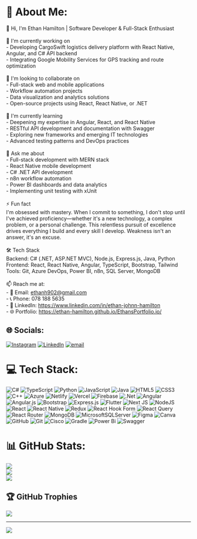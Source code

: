 # 💫 About Me:
👋 Hi, I'm Ethan Hamilton | Software Developer & Full-Stack Enthusiast<br><br>🔭 I'm currently working on<br>- Developing CargoSwift logistics delivery platform with React Native, Angular, and C# API backend<br>- Integrating Google Mobility Services for GPS tracking and route optimization<br><br>🤝 I'm looking to collaborate on<br>- Full-stack web and mobile applications<br>- Workflow automation projects<br>- Data visualization and analytics solutions<br>- Open-source projects using React, React Native, or .NET<br><br>🌱 I'm currently learning<br>- Deepening my expertise in Angular, React, and React Native<br>- RESTful API development and documentation with Swagger<br>- Exploring new frameworks and emerging IT technologies<br>- Advanced testing patterns and DevOps practices<br><br>💬 Ask me about<br>- Full-stack development with MERN stack<br>- React Native mobile development<br>- C# .NET API development<br>- n8n workflow automation<br>- Power BI dashboards and data analytics<br>- Implementing unit testing with xUnit<br><br>⚡ Fun fact<br>I'm obsessed with mastery. When I commit to something, I don't stop until I've achieved proficiency—whether it's a new technology, a complex problem, or a personal challenge. This relentless pursuit of excellence drives everything I build and every skill I develop. Weakness isn't an answer, it's an excuse.<br><br>🛠️ Tech Stack<br>Backend: C# (.NET, ASP.NET MVC), Node.js, Express.js, Java, Python<br>Frontend: React, React Native, Angular, TypeScript, Bootstrap, Tailwind<br>Tools: Git, Azure DevOps, Power BI, n8n, SQL Server, MongoDB<br><br>📫 Reach me at:<br>- 📧 Email: ethanh902@gmail.com<br>- 📞 Phone: 078 188 5635<br>- 💼 LinkedIn: https://www.linkedin.com/in/ethan-johnn-hamilton<br>- 🌐 Portfolio: https://ethan-hamilton.github.io/EthansPortfolio.io/


## 🌐 Socials:
[![Instagram](https://img.shields.io/badge/Instagram-%23E4405F.svg?logo=Instagram&logoColor=white)](https://instagram.com/https://www.instagram.com/_ethan_hamilton/) [![LinkedIn](https://img.shields.io/badge/LinkedIn-%230077B5.svg?logo=linkedin&logoColor=white)](https://linkedin.com/in/https://www.linkedin.com/in/ethan-johnn-hamilton/) [![email](https://img.shields.io/badge/Email-D14836?logo=gmail&logoColor=white)](mailto:ethanh902@gmail.com) 

# 💻 Tech Stack:
![C#](https://img.shields.io/badge/c%23-%23239120.svg?style=for-the-badge&logo=csharp&logoColor=white) ![TypeScript](https://img.shields.io/badge/typescript-%23007ACC.svg?style=for-the-badge&logo=typescript&logoColor=white) ![Python](https://img.shields.io/badge/python-3670A0?style=for-the-badge&logo=python&logoColor=ffdd54) ![JavaScript](https://img.shields.io/badge/javascript-%23323330.svg?style=for-the-badge&logo=javascript&logoColor=%23F7DF1E) ![Java](https://img.shields.io/badge/java-%23ED8B00.svg?style=for-the-badge&logo=openjdk&logoColor=white) ![HTML5](https://img.shields.io/badge/html5-%23E34F26.svg?style=for-the-badge&logo=html5&logoColor=white) ![CSS3](https://img.shields.io/badge/css3-%231572B6.svg?style=for-the-badge&logo=css3&logoColor=white) ![C++](https://img.shields.io/badge/c++-%2300599C.svg?style=for-the-badge&logo=c%2B%2B&logoColor=white) ![Azure](https://img.shields.io/badge/azure-%230072C6.svg?style=for-the-badge&logo=microsoftazure&logoColor=white) ![Netlify](https://img.shields.io/badge/netlify-%23000000.svg?style=for-the-badge&logo=netlify&logoColor=#00C7B7) ![Vercel](https://img.shields.io/badge/vercel-%23000000.svg?style=for-the-badge&logo=vercel&logoColor=white) ![Firebase](https://img.shields.io/badge/firebase-%23039BE5.svg?style=for-the-badge&logo=firebase) ![.Net](https://img.shields.io/badge/.NET-5C2D91?style=for-the-badge&logo=.net&logoColor=white) ![Angular](https://img.shields.io/badge/angular-%23DD0031.svg?style=for-the-badge&logo=angular&logoColor=white) ![Angular.js](https://img.shields.io/badge/angular.js-%23E23237.svg?style=for-the-badge&logo=angularjs&logoColor=white) ![Bootstrap](https://img.shields.io/badge/bootstrap-%238511FA.svg?style=for-the-badge&logo=bootstrap&logoColor=white) ![Express.js](https://img.shields.io/badge/express.js-%23404d59.svg?style=for-the-badge&logo=express&logoColor=%2361DAFB) ![Flutter](https://img.shields.io/badge/Flutter-%2302569B.svg?style=for-the-badge&logo=Flutter&logoColor=white) ![Next JS](https://img.shields.io/badge/Next-black?style=for-the-badge&logo=next.js&logoColor=white) ![NodeJS](https://img.shields.io/badge/node.js-6DA55F?style=for-the-badge&logo=node.js&logoColor=white) ![React](https://img.shields.io/badge/react-%2320232a.svg?style=for-the-badge&logo=react&logoColor=%2361DAFB) ![React Native](https://img.shields.io/badge/react_native-%2320232a.svg?style=for-the-badge&logo=react&logoColor=%2361DAFB) ![Redux](https://img.shields.io/badge/redux-%23593d88.svg?style=for-the-badge&logo=redux&logoColor=white) ![React Hook Form](https://img.shields.io/badge/React%20Hook%20Form-%23EC5990.svg?style=for-the-badge&logo=reacthookform&logoColor=white) ![React Query](https://img.shields.io/badge/-React%20Query-FF4154?style=for-the-badge&logo=react%20query&logoColor=white) ![React Router](https://img.shields.io/badge/React_Router-CA4245?style=for-the-badge&logo=react-router&logoColor=white) ![MongoDB](https://img.shields.io/badge/MongoDB-%234ea94b.svg?style=for-the-badge&logo=mongodb&logoColor=white) ![MicrosoftSQLServer](https://img.shields.io/badge/Microsoft%20SQL%20Server-CC2927?style=for-the-badge&logo=microsoft%20sql%20server&logoColor=white) ![Figma](https://img.shields.io/badge/figma-%23F24E1E.svg?style=for-the-badge&logo=figma&logoColor=white) ![Canva](https://img.shields.io/badge/Canva-%2300C4CC.svg?style=for-the-badge&logo=Canva&logoColor=white) ![GitHub](https://img.shields.io/badge/github-%23121011.svg?style=for-the-badge&logo=github&logoColor=white) ![Git](https://img.shields.io/badge/git-%23F05033.svg?style=for-the-badge&logo=git&logoColor=white) ![Cisco](https://img.shields.io/badge/cisco-%23049fd9.svg?style=for-the-badge&logo=cisco&logoColor=black) ![Gradle](https://img.shields.io/badge/Gradle-02303A.svg?style=for-the-badge&logo=Gradle&logoColor=white) ![Power Bi](https://img.shields.io/badge/power_bi-F2C811?style=for-the-badge&logo=powerbi&logoColor=black) ![Swagger](https://img.shields.io/badge/-Swagger-%23Clojure?style=for-the-badge&logo=swagger&logoColor=white)
# 📊 GitHub Stats:
![](https://github-readme-stats.vercel.app/api?username=Ethan-Hamilton&theme=dark&hide_border=false&include_all_commits=false&count_private=false)<br/>
![](https://nirzak-streak-stats.vercel.app/?user=Ethan-Hamilton&theme=dark&hide_border=false)<br/>
![](https://github-readme-stats.vercel.app/api/top-langs/?username=Ethan-Hamilton&theme=dark&hide_border=false&include_all_commits=false&count_private=false&layout=compact)

## 🏆 GitHub Trophies
![](https://github-profile-trophy.vercel.app/?username=Ethan-Hamilton&theme=radical&no-frame=false&no-bg=true&margin-w=4)

---
[![](https://visitcount.itsvg.in/api?id=Ethan-Hamilton&icon=0&color=0)](https://visitcount.itsvg.in)

<!-- Proudly created with GPRM ( https://gprm.itsvg.in ) -->
